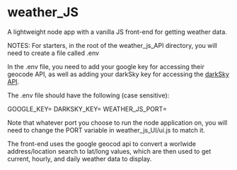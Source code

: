 # weather_JS

A lightweight node app with a vanilla JS front-end for getting weather data.

NOTES:
For starters, in the root of the weather_js_API directory, you will need to create a file called .env

In the .env file, you need to add your google key for accessing their geocode API, as well as adding your darkSky key for accessing the <a href="https://darksky.net/dev/docs">darkSky API</a>.

The .env file should have the following (case sensitive):

GOOGLE_KEY=<your google key>
DARKSKY_KEY=<your darkSky key>
WEATHER_JS_PORT=<any port>

Note that whatever port you choose to run the node application on, you will need to change the PORT variable in weather_js_UI/ui.js to match it.

The front-end uses the google geocod api to convert a worlwide address/location search to lat/long values, which are then used to get current, hourly, and daily weather data to display.
